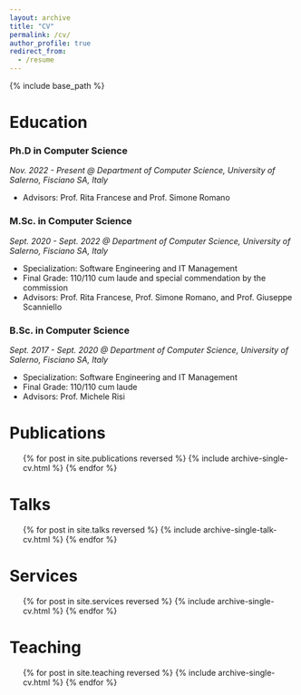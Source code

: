 ```yaml
---
layout: archive
title: "CV"
permalink: /cv/
author_profile: true
redirect_from:
  - /resume
---
```


{% include base_path %}

Education
======
### Ph.D in Computer Science
_Nov. 2022 - Present @ Department of Computer Science, University of Salerno, Fisciano SA, Italy_
* Advisors: Prof. Rita Francese and Prof. Simone Romano

### M.Sc. in Computer Science
_Sept. 2020 - Sept. 2022 @ Department of Computer Science, University of Salerno, Fisciano SA, Italy_
* Specialization: Software Engineering and IT Management
* Final Grade: 110/110 cum laude and special commendation by the commission
* Advisors: Prof. Rita Francese, Prof. Simone Romano, and Prof. Giuseppe Scanniello

### B.Sc. in Computer Science
_Sept. 2017 - Sept. 2020 @ Department of Computer Science, University of Salerno, Fisciano SA, Italy_
* Specialization: Software Engineering and IT Management
* Final Grade: 110/110 cum laude
* Advisors: Prof. Michele Risi

Publications
======
  <ul>{% for post in site.publications reversed %}
    {% include archive-single-cv.html %}
  {% endfor %}</ul>
  
Talks
======
  <ul>{% for post in site.talks reversed %}
    {% include archive-single-talk-cv.html  %}
  {% endfor %}</ul>
  
Services
======
  <ul>{% for post in site.services reversed %}
    {% include archive-single-cv.html  %}
  {% endfor %}</ul>
  
Teaching
======
  <ul>{% for post in site.teaching reversed %}
    {% include archive-single-cv.html %}
  {% endfor %}</ul>

